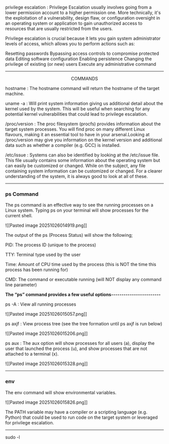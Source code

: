
privilege escalation :  Privilege Escalation usually involves going from a lower permission account to a higher permission one. More technically, it's the exploitation of a vulnerability, design flaw, or configuration oversight in an operating system or application to gain unauthorized access to resources that are usually restricted from the users.

Privilege escalation is crucial because it lets you gain system administrator levels of access, which allows you to perform actions such as:

Resetting passwords
Bypassing access controls to compromise protected data
Editing software configuration
Enabling persistence
Changing the privilege of existing (or new) users
Execute any administrative command

-------------------
<p style="text-align: center;">COMMANDS</p>

hostname : The hostname command will return the hostname of the target machine.

uname -a : Will print system information giving us additional detail about the kernel used by the system. This will be useful when searching for any potential kernel vulnerabilities that could lead to privilege escalation.

/proc/version : The proc filesystem (procfs) provides information about the target system processes. You will find proc on many different Linux flavours, making it an essential tool to have in your arsenal.Looking at /proc/version may give you information on the kernel version and additional data such as whether a compiler (e.g. GCC) is installed.

/etc/issue :  Systems can also be identified by looking at the /etc/issue file. This file usually contains some information about the operating system but can easily be customized or changed. While on the subject, any file containing system information can be customized or changed. For a clearer understanding of the system, it is always good to look at all of these.

---------------------------
### ps Command 

The ps command is an effective way to see the running processes on a Linux system. Typing ps on your terminal will show processes for the current shell. 

![[Pasted image 20251026014919.png]]

The output of the ps (Process Status) will show the following;

PID: The process ID (unique to the process)

TTY: Terminal type used by the user

Time: Amount of CPU time used by the process (this is NOT the time this process    has been running for)

CMD: The command or executable running (will NOT display any command line parameter)

**The “ps” command provides a few useful options------------------------**

ps -A :  View all running processes

![[Pasted image 20251026015057.png]]


ps axjf :  View process tree (see the tree formation until ps axjf is run below)

![[Pasted image 20251026015206.png]]


ps aux : The aux option will show processes for all users (a), display the user that launched the process (u), and show processes that are not attached to a terminal (x). 

![[Pasted image 20251026015328.png]]

-------------

### env

The env command will show environmental variables.

![[Pasted image 20251026015826.png]]

The PATH variable may have a compiler or a scripting language (e.g. Python) that could be used to run code on the target system or leveraged for privilege escalation.

---------------------

sudo -l

